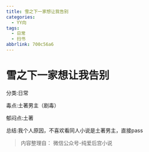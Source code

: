 ```yaml
---
title: 雪之下一家想让我告别
categories:
  - YY向
tags:
  - 日常
  - 扫书
abbrlink: 700c56a6
---
```

# 雪之下一家想让我告别
分类:日常

毒点:土著男主（剧毒）

郁闷点:土著

总结:我个人原因，不喜欢看同人小说是土著男主，直接pass


> 内容整理自： 微信公众号-纯爱后宫小说
